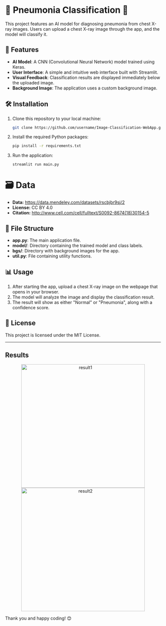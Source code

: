 # 🧬 Pneumonia Classification 🧬

This project features an AI model for diagnosing pneumonia from chest X-ray images. Users can upload a chest X-ray image through the app, and the model will classify it.

## 🚀 Features

- **AI Model**: A CNN (Convolutional Neural Network) model trained using Keras.
- **User Interface**: A simple and intuitive web interface built with Streamlit.
- **Visual Feedback**: Classification results are displayed immediately below the uploaded image.
- **Background Image**: The application uses a custom background image.

## 🛠 Installation

1. Clone this repository to your local machine:
    ```bash
    git clone https://github.com/username/Image-Classification-WebApp.git
    ```
2. Install the required Python packages:
    ```bash
    pip install -r requirements.txt
    ```
3. Run the application:
    ```bash
    streamlit run main.py
    ```
# 🗃️ Data

- **Data:** https://data.mendeley.com/datasets/rscbjbr9sj/2
- **License:** CC BY 4.0
- **Citation:** http://www.cell.com/cell/fulltext/S0092-8674(18)30154-5

## 📂 File Structure

- **app.py**: The main application file.
- **model/**: Directory containing the trained model and class labels.
- **bgs/**: Directory with background images for the app.
- **util.py**: File containing utility functions.

## 📊 Usage

1. After starting the app, upload a chest X-ray image on the webpage that opens in your browser.
2. The model will analyze the image and display the classification result.
3. The result will show as either "Normal" or "Pneumonia", along with a confidence score.

## 📝 License

This project is licensed under the MIT License. 

---
## Results
<p align="center">
  <img src="https://github.com/user-attachments/assets/16a3c790-ae10-4c92-8b2b-769fbc30a0ea" alt="result1" width="400"/>
  <img src="https://github.com/user-attachments/assets/f5757959-6fe2-400c-a577-73f663086249" alt="result2" width="400"/>
</p>

Thank you and happy coding! 😊
